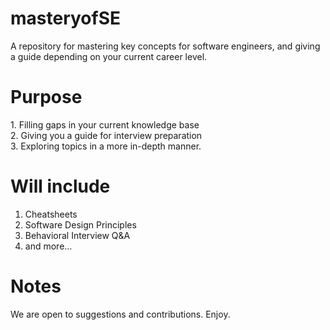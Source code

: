 # masteryofSE
A repository for mastering key concepts for software engineers, and giving a guide depending on your current career level. 

# Purpose
  <div> 1. Filling gaps in your current knowledge base </div>
  <div> 2. Giving you a guide for interview preparation </div>
  <div> 3. Exploring topics in a more in-depth manner. </div>
  
# Will include
  <ol>
    <li>Cheatsheets</li>
    <li>Software Design Principles</li>
    <li>Behavioral Interview Q&A</li>
    <li>and more...</li>
  </ol>

# Notes
  We are open to suggestions and contributions. Enjoy.
